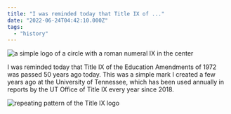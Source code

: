 ```yaml
---
title: "I was reminded today that Title IX of ..."
date: "2022-06-24T04:42:10.000Z"
tags: 
  - "history"
---
```


![a simple logo of a circle with a roman numeral IX in the center](images/d01d85fe15.png)

I was reminded today that Title IX of the Education Amendments of 1972 was passed 50 years ago today. This was a simple mark I created a few years ago at the University of Tennessee, which has been used annually in reports by the UT Office of Title IX every year since 2018.

![repeating pattern of the Title IX logo](images/3511af4f8b.png)
